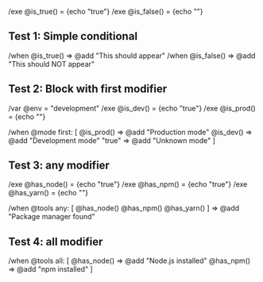 /exe @is_true() = {echo "true"}
/exe @is_false() = {echo ""}

## Test 1: Simple conditional
/when @is_true() => @add "This should appear"
/when @is_false() => @add "This should NOT appear"

## Test 2: Block with first modifier
/var @env = "development"
/exe @is_dev() = {echo "true"}
/exe @is_prod() = {echo ""}

/when @mode first: [
  @is_prod() => @add "Production mode"
  @is_dev() => @add "Development mode"
  "true" => @add "Unknown mode"
]

## Test 3: any modifier
/exe @has_node() = {echo "true"}
/exe @has_npm() = {echo "true"}
/exe @has_yarn() = {echo ""}

/when @tools any: [
  @has_node()
  @has_npm()
  @has_yarn()
] => @add "Package manager found"

## Test 4: all modifier
/when @tools all: [
  @has_node() => @add "Node.js installed"
  @has_npm() => @add "npm installed"
]